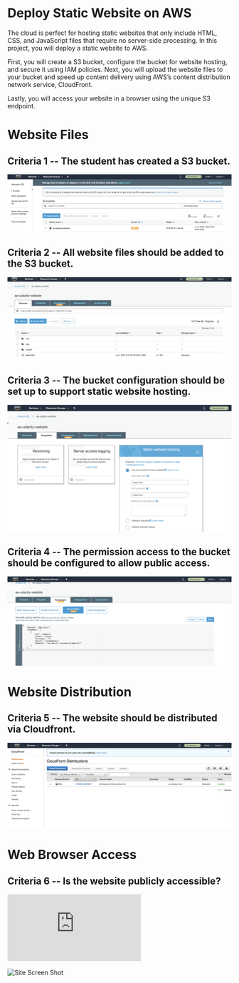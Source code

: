 # Deploy Static Website on AWS

The cloud is perfect for hosting static websites that only include HTML, CSS, and JavaScript files that require no server-side processing. In this project, you will deploy a static website to AWS. 

First, you will create a S3 bucket, configure the bucket for website hosting, and secure it using IAM policies. Next, you will upload the website files to your bucket and speed up content delivery using AWS’s content distribution network service, CloudFront. 

Lastly, you will access your website in a browser using the unique S3 endpoint.

# Website Files

## Criteria 1 -- The student has created a S3 bucket.

![S3 Bucket Created](https://github.com/aysunakarsu/udacity-cdnd-project1/blob/master/img/s3-bucket.png)

## Criteria 2 -- All website files should be added to the S3 bucket.

![S3 Site Contents](https://github.com/aysunakarsu/udacity-cdnd-project1/blob/master/img/s3-bucket-contents.png)

## Criteria 3 -- The bucket configuration should be set up to support static website hosting.

![S3 Web Hosting](https://github.com/aysunakarsu/udacity-cdnd-project1/blob/master/img/s3-web-hosting.png)

## Criteria 4 -- The permission access to the bucket should be configured to allow public access.

![S3 Bucket Policy](https://github.com/aysunakarsu/udacity-cdnd-project1/blob/master/img/s3-web-hosting-bucket-policy.png)

# Website Distribution

## Criteria 5 -- The website should be distributed via Cloudfront. 

![CloudFront - Config](https://github.com/aysunakarsu/udacity-cdnd-project1/blob/master/img/cloudfront-config.png)

# Web Browser Access

## Criteria 6 --  Is the website publicly accessible?

![CloudFront Endpoint](http://d2ufxoeywdv4wl.cloudfront.net/index.html) 

![Site Screen Shot](https://github.com/aysunakarsu/udacity-cdnd-project1/blob/master/img/site.png)
